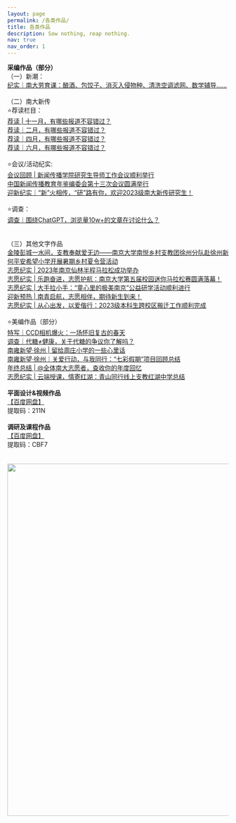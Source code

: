 ```yaml
---
layout: page
permalink: /各类作品/
title: 各类作品
description: Sow nothing, reap nothing.
nav: true
nav_order: 1
---
```


**采编作品（部分）**
<br>
（一）新潮：<br>
[纪实｜南大劳育课：酿酒、包饺子、消灭入侵物种、清洗空调滤网、数学辅导……](https://mp.weixin.qq.com/s/DzbDs9rzOmjSN6qEB1g_PQ)<br>
<br>
（二）南大新传<br>
⭐️荐读栏目：<br>
[荐读 | 十一月，有哪些报道不容错过？](https://mp.weixin.qq.com/s/WNOqwycKNo-4JILpWAuSeg)<br>
[荐读｜二月，有哪些报道不容错过？](https://mp.weixin.qq.com/s/5bhvok7woH5sbawcK6xnTg)<br>
[荐读｜四月，有哪些报道不容错过？](https://mp.weixin.qq.com/s/YZ40gGl-exWrgcP50yKjag)<br>
[荐读｜六月，有哪些报道不容错过？](https://mp.weixin.qq.com/s/Qgb2wSt2P0gCd2ruM5XBYA)<br>
<br>
⭐️会议/活动纪实:<br>
[会议回顾 | 新闻传播学院研究生导师工作会议顺利举行](https://mp.weixin.qq.com/s/VRtGhOzk59r2HEyc1OckTg)<br>
[中国新闻传播教育年鉴编委会第十三次会议圆满举行](https://mp.weixin.qq.com/s/tGjBsCvHHLbKoUlh2gQggA)<br>
[迎新纪实｜“新”火相传，“研”路有你，欢迎2023级南大新传研究生！](https://mp.weixin.qq.com/s/0Z01O6pYmM8O4r3ernsH7w)<br>
<br>
⭐️调查：<br>
[调查｜围绕ChatGPT，浏览量10w+的文章在讨论什么？](https://mp.weixin.qq.com/s/sGczdGsbaBKbxMVodDKFhQ)<br>
<br>
<br>
（三）其他文字作品<br>
[金陵彭城一水间，支教奉献爱无边——南京大学南悦乡村支教团徐州分队赴徐州新何平安希望小学开展暑期乡村夏令营活动](http://www.86516edu.com/news/newsinfo278485.html)<br>
[志愿纪实 | 2023年南京仙林半程马拉松成功举办](https://mp.weixin.qq.com/s/ghmwLsd2Bw6KWZ10598AAw)<br>
[志愿纪实 | 乐跑奋进，志愿护航：南京大学第五届校园迷你马拉松赛圆满落幕！](https://mp.weixin.qq.com/s/eFplhzrxjHGLW1hj3LwXig)<br>
[志愿纪实 | 大手拉小手：“童心里的极美南京”公益研学活动顺利进行](https://mp.weixin.qq.com/s/U1WmvObsNR-6ZdjFMzfkoA)<br>
[迎新预热 | 南青启航，志愿相伴，期待新生到来！](https://mp.weixin.qq.com/s/3zka5WMOzK1eevrH3EZq8A)<br>
[志愿纪实 | 从心出发，以爱偕行：2023级本科生跨校区搬迁工作顺利完成](https://mp.weixin.qq.com/s/5DT_CKDdZRx9L43ZLd-4Kg)<br>
<br>
⭐️美编作品（部分）<br>
[特写｜CCD相机爆火：一场怀旧复古的春天](https://mp.weixin.qq.com/s/0phoCaZVHIgbi3kGktuF5A)<br>
[调查｜代糖≠健康，关于代糖的争议你了解吗？](https://mp.weixin.qq.com/s/dA5M0n1x0GGlJFmjiB2_Yg)<br>
[南雍新望·徐州 | 留给周庄小学的一些心里话](https://mp.weixin.qq.com/s/xCov_GtECYg5NYmbfqewCw)<br>
[南雍新望·徐州｜关爱行动，与我同行：“七彩假期”项目回顾总结](https://mp.weixin.qq.com/s/4ILO_uJRixXlrqRBV-m2Eg)<br>
[年终总结 | @全体南大志愿者，查收你的年度回忆](https://mp.weixin.qq.com/s/FU-sWmTKn_tkTXjnmgDJuw)<br>
[志愿纪实 | 云端授课，情寄红湖：青山同行线上支教红湖中学总结](https://mp.weixin.qq.com/s/6qy0E8lL4Ld8K8A5toAgag)<br>
<br>
**平面设计&视频作品**<br>
[【百度网盘】](https://pan.baidu.com/s/1iqRYy3V5XkHtb-Syh0tS6A?pwd=211N )<br>
提取码：211N <br>
<br>
**调研及课程作品**<br>
[【百度网盘】](链接：https://pan.baidu.com/s/1yMySK0e8R3resxqi5rbfrQ?pwd=CBF7 )<br>
提取码：CBF7 <br>
<br>
<br>
<a href="https://github.com/SocratesClub/SocratesClub.github.io/edit/master/_pages/publications.md">
  <img src="https://user-images.githubusercontent.com/543384/192227995-fdb3a693-2f68-4dc4-b9bd-06053066322f.png" width = "800" align="middle" />
</a>
<br>
